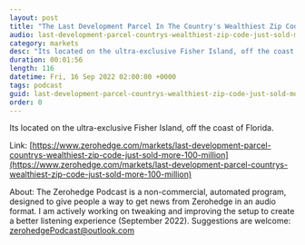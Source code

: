 ```yaml
---
layout: post
title: "The Last Development Parcel In The Country's Wealthiest Zip Code Just Sold For More Than $100 Million"
audio: last-development-parcel-countrys-wealthiest-zip-code-just-sold-more-100-million-0
category: markets
desc: "Its located on the ultra-exclusive Fisher Island, off the coast of Florida."
duration: 00:01:56
length: 116
datetime: Fri, 16 Sep 2022 02:00:00 +0000
tags: podcast
guid: last-development-parcel-countrys-wealthiest-zip-code-just-sold-more-100-million-0
order: 0
---
```

Its located on the ultra-exclusive Fisher Island, off the coast of Florida.

Link: [https://www.zerohedge.com/markets/last-development-parcel-countrys-wealthiest-zip-code-just-sold-more-100-million](https://www.zerohedge.com/markets/last-development-parcel-countrys-wealthiest-zip-code-just-sold-more-100-million)

About: The Zerohedge Podcast is a non-commercial, automated program, designed to give people a way to get news from Zerohedge in an audio format.  I am actively working on tweaking and improving the setup to create a better listening experience (September 2022).  Suggestions are welcome: [zerohedgePodcast@outlook.com](mailto:zerohedgePodcast@outlook.com)